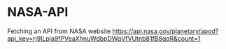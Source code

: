 # NASA-API
Fetching an API from NASA website
https://api.nasa.gov/planetary/apod?api_key=rj9ILpja9fPVeaXhnuWdbpDWqVfVUtnb81fB8qqR&count=1
